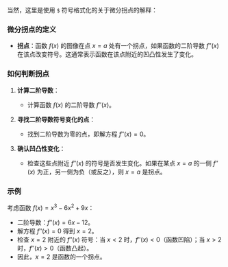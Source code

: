 当然，这里是使用 `$` 符号格式化的关于微分拐点的解释：

### 微分拐点的定义
- **拐点**：函数 $f(x)$ 的图像在点 $x = a$ 处有一个拐点，如果函数的二阶导数 $f''(x)$ 在该点改变符号。这通常表示函数在该点附近的凹凸性发生了变化。

### 如何判断拐点
1. **计算二阶导数**：
   - 计算函数 $f(x)$ 的二阶导数 $f''(x)$。

2. **寻找二阶导数符号变化的点**：
   - 找到二阶导数为零的点，即解方程 $f''(x) = 0$。

3. **确认凹凸性变化**：
   - 检查这些点附近 $f''(x)$ 的符号是否发生变化。如果在某点 $x = a$ 的一侧 $f''(x)$ 为正，另一侧为负（或反之），则 $x = a$ 是拐点。

### 示例
考虑函数 $f(x) = x^3 - 6x^2 + 9x$：
- 二阶导数：$f''(x) = 6x - 12$。
- 解方程 $f''(x) = 0$ 得到 $x = 2$。
- 检查 $x = 2$ 附近的 $f''(x)$ 符号：当 $x < 2$ 时，$f''(x) < 0$（函数凹陷）；当 $x > 2$ 时，$f''(x) > 0$（函数凸起）。
- 因此，$x = 2$ 是函数的一个拐点。

